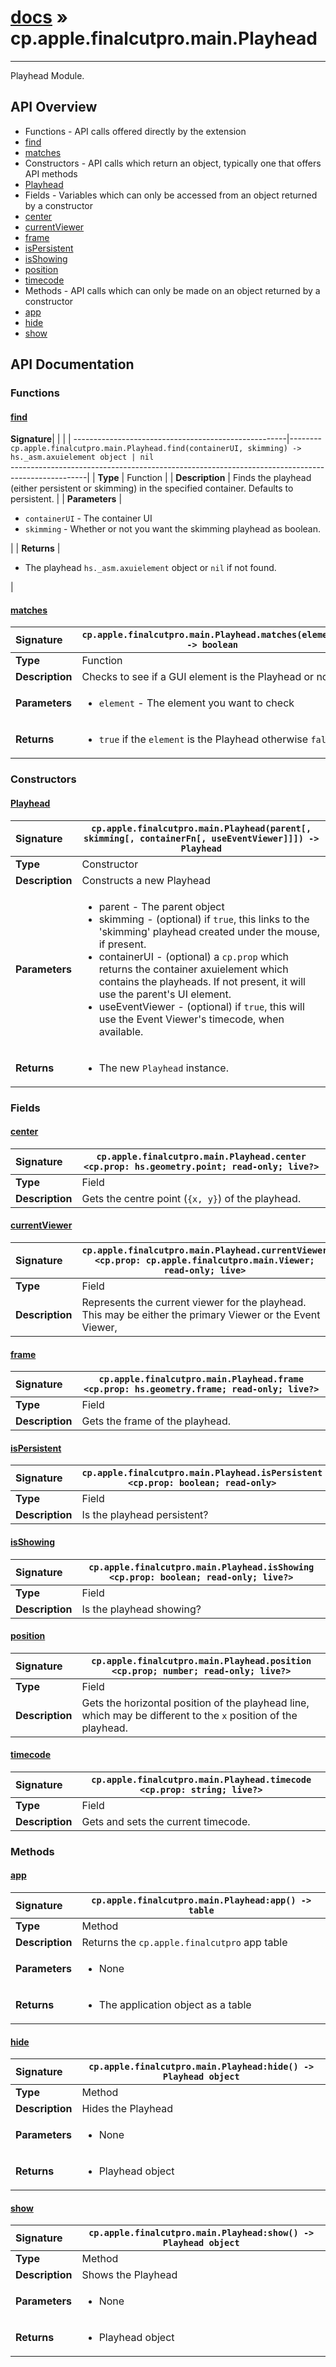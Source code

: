 # [docs](index.md) » cp.apple.finalcutpro.main.Playhead
---

Playhead Module.

## API Overview
* Functions - API calls offered directly by the extension
 * [find](#find)
 * [matches](#matches)
* Constructors - API calls which return an object, typically one that offers API methods
 * [Playhead](#playhead)
* Fields - Variables which can only be accessed from an object returned by a constructor
 * [center](#center)
 * [currentViewer](#currentviewer)
 * [frame](#frame)
 * [isPersistent](#ispersistent)
 * [isShowing](#isshowing)
 * [position](#position)
 * [timecode](#timecode)
* Methods - API calls which can only be made on an object returned by a constructor
 * [app](#app)
 * [hide](#hide)
 * [show](#show)

## API Documentation

### Functions

#### [find](#find)
| <span style="float: left;">**Signature**</span> | <span style="float: left;">`cp.apple.finalcutpro.main.Playhead.find(containerUI, skimming) -> hs._asm.axuielement object | nil` </span>                                                          |
| -----------------------------------------------------|---------------------------------------------------------------------------------------------------------|
| **Type**                                             | Function |
| **Description**                                      | Finds the playhead (either persistent or skimming) in the specified container. Defaults to persistent. |
| **Parameters**                                       | <ul><li><code>containerUI</code> - The container UI</li><li><code>skimming</code> - Whether or not you want the skimming playhead as boolean.</li></ul> |
| **Returns**                                          | <ul><li>The playhead <code>hs._asm.axuielement</code> object or <code>nil</code> if not found.</li></ul> |

#### [matches](#matches)
| <span style="float: left;">**Signature**</span> | <span style="float: left;">`cp.apple.finalcutpro.main.Playhead.matches(element) -> boolean` </span>                                                          |
| -----------------------------------------------------|---------------------------------------------------------------------------------------------------------|
| **Type**                                             | Function |
| **Description**                                      | Checks to see if a GUI element is the Playhead or not |
| **Parameters**                                       | <ul><li><code>element</code>    - The element you want to check</li></ul> |
| **Returns**                                          | <ul><li><code>true</code> if the <code>element</code> is the Playhead otherwise <code>false</code></li></ul> |

### Constructors

#### [Playhead](#playhead)
| <span style="float: left;">**Signature**</span> | <span style="float: left;">`cp.apple.finalcutpro.main.Playhead(parent[, skimming[, containerFn[, useEventViewer]]]) -> Playhead` </span>                                                          |
| -----------------------------------------------------|---------------------------------------------------------------------------------------------------------|
| **Type**                                             | Constructor |
| **Description**                                      | Constructs a new Playhead |
| **Parameters**                                       | <ul><li>parent        - The parent object</li><li>skimming      - (optional) if <code>true</code>, this links to the 'skimming' playhead created under the mouse, if present.</li><li>containerUI   - (optional) a <code>cp.prop</code> which returns the container axuielement which contains the playheads. If not present, it will use the parent's UI element.</li><li>useEventViewer - (optional) if <code>true</code>, this will use the Event Viewer's timecode, when available.</li></ul> |
| **Returns**                                          | <ul><li>The new <code>Playhead</code> instance.</li></ul> |

### Fields

#### [center](#center)
| <span style="float: left;">**Signature**</span> | <span style="float: left;">`cp.apple.finalcutpro.main.Playhead.center <cp.prop: hs.geometry.point; read-only; live?>` </span>                                                          |
| -----------------------------------------------------|---------------------------------------------------------------------------------------------------------|
| **Type**                                             | Field |
| **Description**                                      | Gets the centre point (`{x, y}`) of the playhead. |

#### [currentViewer](#currentviewer)
| <span style="float: left;">**Signature**</span> | <span style="float: left;">`cp.apple.finalcutpro.main.Playhead.currentViewer <cp.prop: cp.apple.finalcutpro.main.Viewer; read-only; live>` </span>                                                          |
| -----------------------------------------------------|---------------------------------------------------------------------------------------------------------|
| **Type**                                             | Field |
| **Description**                                      | Represents the current viewer for the playhead. This may be either the primary Viewer or the Event Viewer, |

#### [frame](#frame)
| <span style="float: left;">**Signature**</span> | <span style="float: left;">`cp.apple.finalcutpro.main.Playhead.frame <cp.prop: hs.geometry.frame; read-only; live?>` </span>                                                          |
| -----------------------------------------------------|---------------------------------------------------------------------------------------------------------|
| **Type**                                             | Field |
| **Description**                                      | Gets the frame of the playhead. |

#### [isPersistent](#ispersistent)
| <span style="float: left;">**Signature**</span> | <span style="float: left;">`cp.apple.finalcutpro.main.Playhead.isPersistent <cp.prop: boolean; read-only>` </span>                                                          |
| -----------------------------------------------------|---------------------------------------------------------------------------------------------------------|
| **Type**                                             | Field |
| **Description**                                      | Is the playhead persistent? |

#### [isShowing](#isshowing)
| <span style="float: left;">**Signature**</span> | <span style="float: left;">`cp.apple.finalcutpro.main.Playhead.isShowing <cp.prop: boolean; read-only; live?>` </span>                                                          |
| -----------------------------------------------------|---------------------------------------------------------------------------------------------------------|
| **Type**                                             | Field |
| **Description**                                      | Is the playhead showing? |

#### [position](#position)
| <span style="float: left;">**Signature**</span> | <span style="float: left;">`cp.apple.finalcutpro.main.Playhead.position <cp.prop; number; read-only; live?>` </span>                                                          |
| -----------------------------------------------------|---------------------------------------------------------------------------------------------------------|
| **Type**                                             | Field |
| **Description**                                      | Gets the horizontal position of the playhead line, which may be different to the `x` position of the playhead. |

#### [timecode](#timecode)
| <span style="float: left;">**Signature**</span> | <span style="float: left;">`cp.apple.finalcutpro.main.Playhead.timecode <cp.prop: string; live?>` </span>                                                          |
| -----------------------------------------------------|---------------------------------------------------------------------------------------------------------|
| **Type**                                             | Field |
| **Description**                                      | Gets and sets the current timecode. |

### Methods

#### [app](#app)
| <span style="float: left;">**Signature**</span> | <span style="float: left;">`cp.apple.finalcutpro.main.Playhead:app() -> table` </span>                                                          |
| -----------------------------------------------------|---------------------------------------------------------------------------------------------------------|
| **Type**                                             | Method |
| **Description**                                      | Returns the `cp.apple.finalcutpro` app table |
| **Parameters**                                       | <ul><li>None</li></ul> |
| **Returns**                                          | <ul><li>The application object as a table</li></ul> |

#### [hide](#hide)
| <span style="float: left;">**Signature**</span> | <span style="float: left;">`cp.apple.finalcutpro.main.Playhead:hide() -> Playhead object` </span>                                                          |
| -----------------------------------------------------|---------------------------------------------------------------------------------------------------------|
| **Type**                                             | Method |
| **Description**                                      | Hides the Playhead |
| **Parameters**                                       | <ul><li>None</li></ul> |
| **Returns**                                          | <ul><li>Playhead object</li></ul> |

#### [show](#show)
| <span style="float: left;">**Signature**</span> | <span style="float: left;">`cp.apple.finalcutpro.main.Playhead:show() -> Playhead object` </span>                                                          |
| -----------------------------------------------------|---------------------------------------------------------------------------------------------------------|
| **Type**                                             | Method |
| **Description**                                      | Shows the Playhead |
| **Parameters**                                       | <ul><li>None</li></ul> |
| **Returns**                                          | <ul><li>Playhead object</li></ul> |

